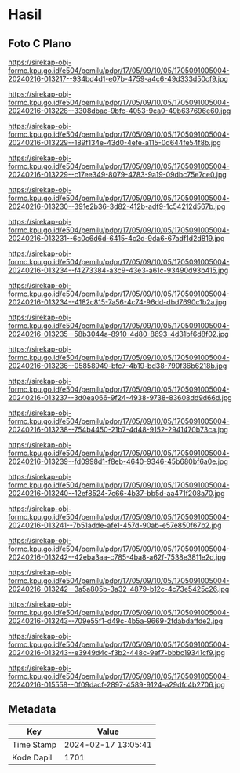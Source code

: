 # Hasil

## Foto C Plano

https://sirekap-obj-formc.kpu.go.id/e504/pemilu/pdpr/17/05/09/10/05/1705091005004-20240216-013217--934bd4d1-e07b-4759-a4c6-49d333d50cf9.jpg

https://sirekap-obj-formc.kpu.go.id/e504/pemilu/pdpr/17/05/09/10/05/1705091005004-20240216-013228--3308dbac-9bfc-4053-9ca0-49b637696e60.jpg

https://sirekap-obj-formc.kpu.go.id/e504/pemilu/pdpr/17/05/09/10/05/1705091005004-20240216-013229--189f134e-43d0-4efe-a115-0d644fe54f8b.jpg

https://sirekap-obj-formc.kpu.go.id/e504/pemilu/pdpr/17/05/09/10/05/1705091005004-20240216-013229--c17ee349-8079-4783-9a19-09dbc75e7ce0.jpg

https://sirekap-obj-formc.kpu.go.id/e504/pemilu/pdpr/17/05/09/10/05/1705091005004-20240216-013230--391e2b36-3d82-412b-adf9-1c54212d567b.jpg

https://sirekap-obj-formc.kpu.go.id/e504/pemilu/pdpr/17/05/09/10/05/1705091005004-20240216-013231--6c0c6d6d-6415-4c2d-9da6-67adf1d2d819.jpg

https://sirekap-obj-formc.kpu.go.id/e504/pemilu/pdpr/17/05/09/10/05/1705091005004-20240216-013234--f4273384-a3c9-43e3-a61c-93490d93b415.jpg

https://sirekap-obj-formc.kpu.go.id/e504/pemilu/pdpr/17/05/09/10/05/1705091005004-20240216-013234--4182c815-7a56-4c74-96dd-dbd7690c1b2a.jpg

https://sirekap-obj-formc.kpu.go.id/e504/pemilu/pdpr/17/05/09/10/05/1705091005004-20240216-013235--58b3044a-8910-4d80-8693-4d31bf6d8f02.jpg

https://sirekap-obj-formc.kpu.go.id/e504/pemilu/pdpr/17/05/09/10/05/1705091005004-20240216-013236--05858949-bfc7-4b19-bd38-790f36b6218b.jpg

https://sirekap-obj-formc.kpu.go.id/e504/pemilu/pdpr/17/05/09/10/05/1705091005004-20240216-013237--3d0ea066-9f24-4938-9738-83608dd9d66d.jpg

https://sirekap-obj-formc.kpu.go.id/e504/pemilu/pdpr/17/05/09/10/05/1705091005004-20240216-013238--754b4450-21b7-4d48-9152-2941470b73ca.jpg

https://sirekap-obj-formc.kpu.go.id/e504/pemilu/pdpr/17/05/09/10/05/1705091005004-20240216-013239--fd0998d1-f8eb-4640-9346-45b680bf6a0e.jpg

https://sirekap-obj-formc.kpu.go.id/e504/pemilu/pdpr/17/05/09/10/05/1705091005004-20240216-013240--12ef8524-7c66-4b37-bb5d-aa471f208a70.jpg

https://sirekap-obj-formc.kpu.go.id/e504/pemilu/pdpr/17/05/09/10/05/1705091005004-20240216-013241--7b51adde-afe1-457d-90ab-e57e850f67b2.jpg

https://sirekap-obj-formc.kpu.go.id/e504/pemilu/pdpr/17/05/09/10/05/1705091005004-20240216-013242--42eba3aa-c785-4ba8-a62f-7538e3811e2d.jpg

https://sirekap-obj-formc.kpu.go.id/e504/pemilu/pdpr/17/05/09/10/05/1705091005004-20240216-013242--3a5a805b-3a32-4879-b12c-4c73e5425c26.jpg

https://sirekap-obj-formc.kpu.go.id/e504/pemilu/pdpr/17/05/09/10/05/1705091005004-20240216-013243--709e55f1-d49c-4b5a-9669-2fdabdaffde2.jpg

https://sirekap-obj-formc.kpu.go.id/e504/pemilu/pdpr/17/05/09/10/05/1705091005004-20240216-013243--e3949d4c-f3b2-448c-9ef7-bbbc19341cf9.jpg

https://sirekap-obj-formc.kpu.go.id/e504/pemilu/pdpr/17/05/09/10/05/1705091005004-20240216-015558--0f09dacf-2897-4589-9124-a29dfc4b2706.jpg


## Metadata

| Key        | Value               |
| ---------- | ------------------- |
| Time Stamp | 2024-02-17 13:05:41 |
| Kode Dapil | 1701                |




